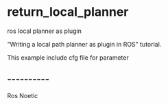 # return_local_planner
ros local planner as plugin

"Writing a local path planner as plugin in ROS" tutorial. 

This example include cfg file for parameter

## ----------
Ros Noetic

